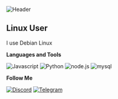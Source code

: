 ![Header](https://share.creavite.co/tQIQUiie2ocvfiYo.gif)
## Linux User
I use Debian Linux 

**Languages and Tools**

![Javascript](https://img.shields.io/badge/-Javascript-090909?style=for-the-badge&logo=javascript)
![Python](https://img.shields.io/badge/-python-090909?style=for-the-badge&logo=python)
![node.js](https://img.shields.io/badge/-node.js-090909?style=for-the-badge&logo=node.js)
![mysql](https://img.shields.io/badge/-mysql-090909?style=for-the-badge&logo=SQL)

**Follow  Me**

[![Discord](https://img.shields.io/badge/-discord-090909?style=for-the-badge&logo=Discord)](https://discord.gg/qPJKN3TPF6)
[![Telegram](https://img.shields.io/badge/-telegram-090909?style=for-the-badge&logo=telegram)](https://t.me/Linuxlink_offical)
